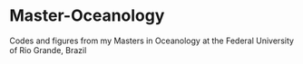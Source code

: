 # Master-Oceanology
Codes and figures from my Masters in Oceanology at the Federal University of Rio Grande, Brazil
